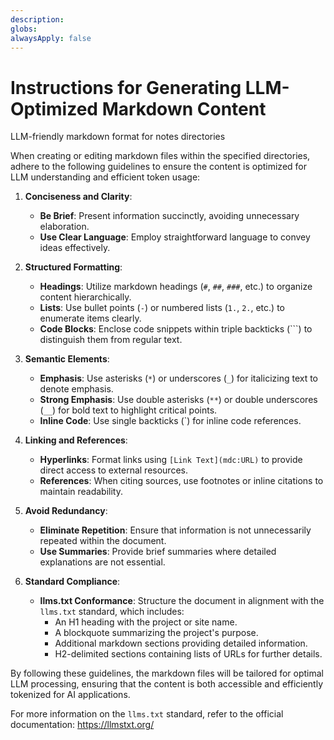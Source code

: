 ```yaml
---
description:
globs:
alwaysApply: false
---
```


# Instructions for Generating LLM-Optimized Markdown Content

LLM-friendly markdown format for notes directories

When creating or editing markdown files within the specified directories, adhere to the following guidelines to ensure the content is optimized for LLM understanding and efficient token usage:

1. **Conciseness and Clarity**:
   - **Be Brief**: Present information succinctly, avoiding unnecessary elaboration.
   - **Use Clear Language**: Employ straightforward language to convey ideas effectively.

2. **Structured Formatting**:
   - **Headings**: Utilize markdown headings (`#`, `##`, `###`, etc.) to organize content hierarchically.
   - **Lists**: Use bullet points (`-`) or numbered lists (`1.`, `2.`, etc.) to enumerate items clearly.
   - **Code Blocks**: Enclose code snippets within triple backticks (```) to distinguish them from regular text.

3. **Semantic Elements**:
   - **Emphasis**: Use asterisks (`*`) or underscores (`_`) for italicizing text to denote emphasis.
   - **Strong Emphasis**: Use double asterisks (`**`) or double underscores (`__`) for bold text to highlight critical points.
   - **Inline Code**: Use single backticks (`) for inline code references.

4. **Linking and References**:
   - **Hyperlinks**: Format links using `[Link Text](mdc:URL)` to provide direct access to external resources.
   - **References**: When citing sources, use footnotes or inline citations to maintain readability.

5. **Avoid Redundancy**:
   - **Eliminate Repetition**: Ensure that information is not unnecessarily repeated within the document.
   - **Use Summaries**: Provide brief summaries where detailed explanations are not essential.

6. **Standard Compliance**:
   - **llms.txt Conformance**: Structure the document in alignment with the `llms.txt` standard, which includes:
     - An H1 heading with the project or site name.
     - A blockquote summarizing the project's purpose.
     - Additional markdown sections providing detailed information.
     - H2-delimited sections containing lists of URLs for further details.

By following these guidelines, the markdown files will be tailored for optimal LLM processing, ensuring that the content is both accessible and efficiently tokenized for AI applications.

For more information on the `llms.txt` standard, refer to the official documentation: https://llmstxt.org/
